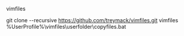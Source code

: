 vimfiles

git clone --recursive https://github.com/treymack/vimfiles.git vimfiles
%UserProfile%\vimfiles\userfolder\copyfiles.bat



